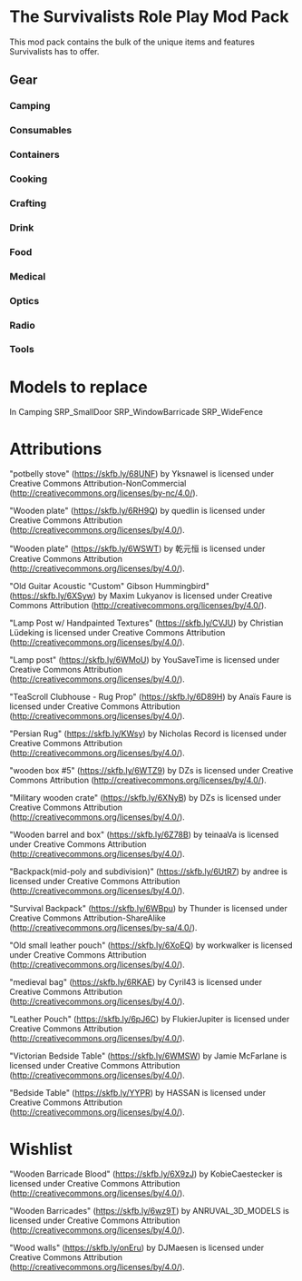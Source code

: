 # The Survivalists Role Play Mod Pack

This mod pack contains the bulk of the unique items and features Survivalists has to offer.

## Gear

### Camping

### Consumables

### Containers

### Cooking

### Crafting

### Drink

### Food

### Medical

### Optics

### Radio

### Tools





# Models to replace

In Camping
SRP_SmallDoor
SRP_WindowBarricade
SRP_WideFence

# Attributions

"potbelly stove" (https://skfb.ly/68UNF) by Yksnawel is licensed under Creative Commons Attribution-NonCommercial (http://creativecommons.org/licenses/by-nc/4.0/).

"Wooden plate" (https://skfb.ly/6RH9Q) by quedlin is licensed under Creative Commons Attribution (http://creativecommons.org/licenses/by/4.0/).

"Wooden plate" (https://skfb.ly/6WSWT) by 乾元恒 is licensed under Creative Commons Attribution (http://creativecommons.org/licenses/by/4.0/).

"Old Guitar Acoustic "Custom" Gibson Hummingbird" (https://skfb.ly/6XSyw) by Maxim Lukyanov is licensed under Creative Commons Attribution (http://creativecommons.org/licenses/by/4.0/).

"Lamp Post w/ Handpainted Textures" (https://skfb.ly/CVJU) by Christian Lüdeking is licensed under Creative Commons Attribution (http://creativecommons.org/licenses/by/4.0/).

"Lamp post" (https://skfb.ly/6WMoU) by YouSaveTime is licensed under Creative Commons Attribution (http://creativecommons.org/licenses/by/4.0/).

"TeaScroll Clubhouse - Rug Prop" (https://skfb.ly/6D89H) by Anaïs Faure is licensed under Creative Commons Attribution (http://creativecommons.org/licenses/by/4.0/).

"Persian Rug" (https://skfb.ly/KWsy) by Nicholas Record is licensed under Creative Commons Attribution (http://creativecommons.org/licenses/by/4.0/).

"wooden box #5" (https://skfb.ly/6WTZ9) by DZs is licensed under Creative Commons Attribution (http://creativecommons.org/licenses/by/4.0/).

"Military wooden crate" (https://skfb.ly/6XNyB) by DZs is licensed under Creative Commons Attribution (http://creativecommons.org/licenses/by/4.0/).

"Wooden barrel and box" (https://skfb.ly/6Z78B) by teinaaVa is licensed under Creative Commons Attribution (http://creativecommons.org/licenses/by/4.0/).

"Backpack(mid-poly and subdivision)" (https://skfb.ly/6UtR7) by andree is licensed under Creative Commons Attribution (http://creativecommons.org/licenses/by/4.0/).

"Survival Backpack" (https://skfb.ly/6WBpu) by Thunder is licensed under Creative Commons Attribution-ShareAlike (http://creativecommons.org/licenses/by-sa/4.0/).

"Old small leather pouch" (https://skfb.ly/6XoEQ) by workwalker is licensed under Creative Commons Attribution (http://creativecommons.org/licenses/by/4.0/).

"medieval bag" (https://skfb.ly/6RKAE) by Cyril43 is licensed under Creative Commons Attribution (http://creativecommons.org/licenses/by/4.0/).

"Leather Pouch" (https://skfb.ly/6pJ6C) by FlukierJupiter is licensed under Creative Commons Attribution (http://creativecommons.org/licenses/by/4.0/).

"Victorian Bedside Table" (https://skfb.ly/6WMSW) by Jamie McFarlane is licensed under Creative Commons Attribution (http://creativecommons.org/licenses/by/4.0/).

"Bedside Table" (https://skfb.ly/YYPR) by HASSAN is licensed under Creative Commons Attribution (http://creativecommons.org/licenses/by/4.0/).

# Wishlist

"Wooden Barricade Blood" (https://skfb.ly/6X9zJ) by KobieCaestecker is licensed under Creative Commons Attribution (http://creativecommons.org/licenses/by/4.0/).

"Wooden Barricades" (https://skfb.ly/6wz9T) by ANRUVAL_3D_MODELS is licensed under Creative Commons Attribution (http://creativecommons.org/licenses/by/4.0/).

"Wood walls" (https://skfb.ly/onEru) by DJMaesen is licensed under Creative Commons Attribution (http://creativecommons.org/licenses/by/4.0/).